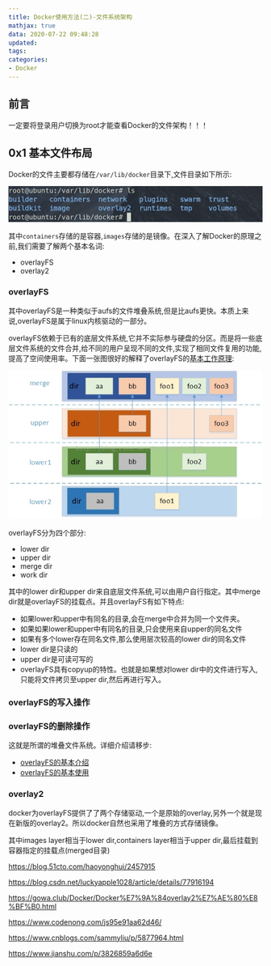 ```yaml
---
title: Docker使用方法(二)-文件系统架构
mathjax: true
data: 2020-07-22 09:48:28
updated:
tags:
categories:
- Docker
---
```


## 前言

一定要将登录用户切换为root才能查看Docker的文件架构！！！

## 0x1 基本文件布局

Docker的文件主要都存储在`/var/lib/docker`目录下,文件目录如下所示:

![filesys-layout](images/filesys.png)

其中`containers`存储的是容器,`images`存储的是镜像。在深入了解Docker的原理之前,我们需要了解两个基本名词:

- overlayFS
- overlay2

### overlayFS

其中overlayFS是一种类似于aufs的文件堆叠系统,但是比aufs更快。本质上来说,overlayFS是属于linux内核驱动的一部分。

overlayFS依赖于已有的底层文件系统,它并不实际参与硬盘的分区。而是将一些底层文件系统的文件合并,给不同的用户呈现不同的文件,实现了相同文件复用的功能,提高了空间使用率。下面一张图很好的解释了overlayFS的[基本工作原理](https://blog.csdn.net/luckyapple1028/article/details/77916194):

![overlayFS](images/overlayFs.jfif)

overlayFS分为四个部分:

- lower dir
- upper dir
- merge dir
- work dir

其中的lower dir和upper dir来自底层文件系统,可以由用户自行指定。其中merge dir就是overlayFS的挂载点。并且overlayFS有如下特点:

- 如果lower和upper中有同名的目录,会在merge中合并为同一个文件夹。
- 如果如果lower和upper中有同名的目录,只会使用来自upper的同名文件
- 如果有多个lower存在同名文件,那么使用层次较高的lower dir的同名文件
- lower dir是只读的
- upper dir是可读可写的
- overlayFS具有copyup的特性。也就是如果想对lower dir中的文件进行写入,只能将文件拷贝至upper dir,然后再进行写入。

### overlayFS的写入操作




### overlayFS的删除操作

这就是所谓的堆叠文件系统。详细介绍请移步:

- [overlayFS的基本介绍](https://blog.csdn.net/luckyapple1028/article/details/77916194)
- [overlayFS的基本使用](https://blog.csdn.net/luckyapple1028/article/details/78075358)

### overlay2

docker为overlayFS提供了了两个存储驱动,一个是原始的overlay,另外一个就是现在新版的overlay2。所以docker自然也采用了堆叠的方式存储镜像。

其中images layer相当于lower dir,containers layer相当于upper dir,最后挂载到容器指定的挂载点(merged目录)


https://blog.51cto.com/haoyonghui/2457915

https://blog.csdn.net/luckyapple1028/article/details/77916194

https://gowa.club/Docker/Docker%E7%9A%84overlay2%E7%AE%80%E8%BF%B0.html

https://www.codenong.com/js95e91aa62d46/

https://www.cnblogs.com/sammyliu/p/5877964.html

https://www.jianshu.com/p/3826859a6d6e
